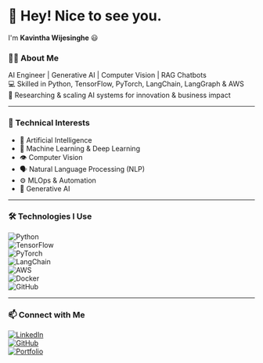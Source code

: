 # 👋 Hey! Nice to see you.  
I'm **Kavintha Wijesinghe** 😃  

### 👨‍💻 About Me  
AI Engineer | Generative AI | Computer Vision | RAG Chatbots  
💻 Skilled in Python, TensorFlow, PyTorch, LangChain, LangGraph & AWS  
🔬 Researching & scaling AI systems for innovation & business impact  

---

### 🚀 Technical Interests  
- 🤖 Artificial Intelligence  
- 🧠 Machine Learning & Deep Learning  
- 👁 Computer Vision  
- 🗣 Natural Language Processing (NLP)  
- ⚙️ MLOps & Automation  
- 🎨 Generative AI  

---

### 🛠️ Technologies I Use  
![Python](https://img.shields.io/badge/Python-3776AB?logo=python&logoColor=white)  
![TensorFlow](https://img.shields.io/badge/TensorFlow-FF6F00?logo=tensorflow&logoColor=white)  
![PyTorch](https://img.shields.io/badge/PyTorch-EE4C2C?logo=pytorch&logoColor=white)  
![LangChain](https://img.shields.io/badge/LangChain-000000?logo=chainlink&logoColor=white)  
![AWS](https://img.shields.io/badge/AWS-232F3E?logo=amazonaws&logoColor=white)  
![Docker](https://img.shields.io/badge/Docker-2496ED?logo=docker&logoColor=white)  
![GitHub](https://img.shields.io/badge/GitHub-181717?logo=github&logoColor=white)  

---

### 📫 Connect with Me  
[![LinkedIn](https://img.shields.io/badge/LinkedIn-0077B5?logo=linkedin&logoColor=white)](https://www.linkedin.com/in/your-link)  
[![GitHub](https://img.shields.io/badge/GitHub-181717?logo=github&logoColor=white)](https://github.com/yourusername)  
[![Portfolio](https://img.shields.io/badge/Portfolio-000000?logo=vercel&logoColor=white)](https://yourwebsite.com)  
